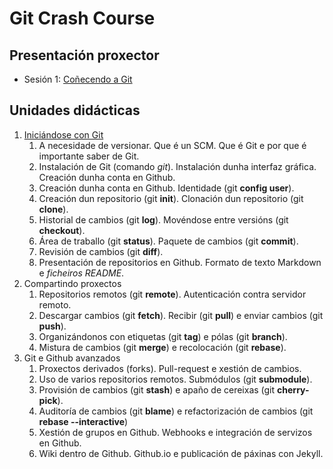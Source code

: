 # Git Crash Course

## Presentación proxector

  - Sesión 1: [Coñecendo a Git][PRE01]


## Unidades didácticas

  1. [Iniciándose con Git](git-1.html)
      1. A necesidade de versionar. Que é un SCM. Que é Git e por que é importante saber de Git.
      2. Instalación de Git (comando _git_). Instalación dunha interfaz gráfica. Creación dunha conta en Github.
      3. Creación dunha conta en Github. Identidade (git __config user__).
      4. Creación dun repositorio (git __init__). Clonación dun repositorio (git __clone__).
      5. Historial de cambios (git __log__). Movéndose entre versións (git __checkout__).
      6. Área de traballo (git __status__). Paquete de cambios (git __commit__).
      7. Revisión de cambios (git __diff__).
      8. Presentación de repositorios en Github. Formato de texto Markdown e _ficheiros README_.
  2. Compartindo proxectos
      1. Repositorios remotos (git __remote__). Autenticación contra servidor remoto.
      2. Descargar cambios (git __fetch__). Recibir (git __pull__) e enviar cambios (git __push__).
      4. Organizándonos con etiquetas (git __tag__) e pólas (git __branch__).
      5. Mistura de cambios (git __merge__) e recolocación (git __rebase__).
  3. Git e Github avanzados
      1. Proxectos derivados (forks). Pull-request e xestión de cambios.
      2. Uso de varios repositorios remotos. Submódulos (git __submodule__).
      3. Provisión de cambios (git __stash__) e apaño de cereixas (git __cherry-pick__).
      4. Auditoría de cambios (git __blame__) e refactorización de cambios (git __rebase --interactive__)
      5. Xestión de grupos en Github. Webhooks e integración de servizos en Github.
      6. Wiki dentro de Github. Github.io e publicación de páxinas con Jekyll.


<!-- links -->
[PRE01]: http://rafacouto.github.io/git-reveal/git-1.html

